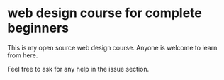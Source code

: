# web design course for complete beginners
This is my open source web design course.
Anyone is welcome to learn from here.

Feel free to ask for any help in the issue section.
